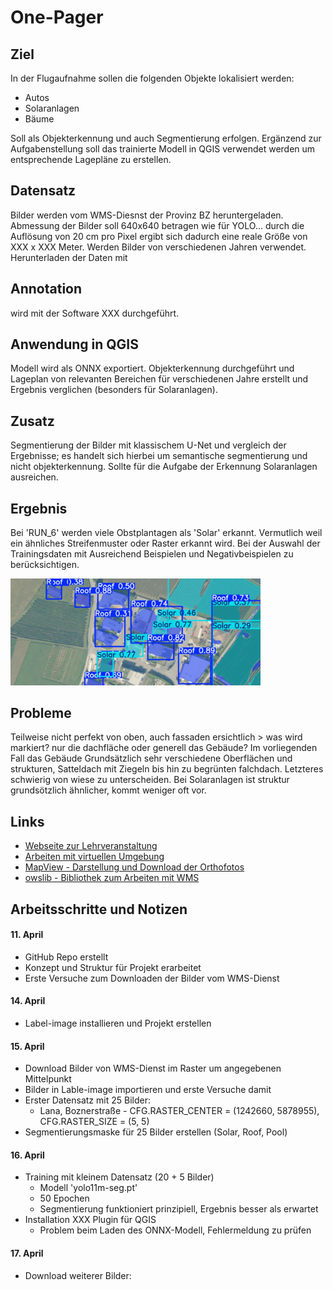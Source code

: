 # One-Pager

## Ziel
In der Flugaufnahme sollen die folgenden Objekte lokalisiert werden:

- Autos
- Solaranlagen
- Bäume

Soll als Objekterkennung und auch Segmentierung erfolgen. Ergänzend zur Aufgabenstellung soll das trainierte Modell in QGIS verwendet werden um entsprechende Lagepläne zu erstellen.

## Datensatz
Bilder werden vom WMS-Diesnst der Provinz BZ heruntergeladen. Abmessung der Bilder soll 640x640 betragen wie für YOLO... durch die Auflösung von 20 cm pro Pixel ergibt sich dadurch eine reale Größe von XXX x XXX Meter. Werden Bilder von verschiedenen Jahren verwendet. Herunterladen der Daten mit

## Annotation
wird mit der Software XXX durchgeführt.

## Anwendung in QGIS
Modell wird als ONNX exportiert. Objekterkennung durchgeführt und Lageplan von relevanten Bereichen für verschiedenen Jahre erstellt und Ergebnis verglichen (besonders für Solaranlagen).

## Zusatz
Segmentierung der Bilder mit klassischem U-Net und vergleich der Ergebnisse; es handelt sich hierbei um semantische segmentierung und nicht objekterkennung. Sollte für die Aufgabe der Erkennung Solaranlagen ausreichen.

## Ergebnis

Bei 'RUN_6' werden viele Obstplantagen als 'Solar' erkannt. Vermutlich weil ein ähnliches Streifenmuster oder Raster erkannt wird. Bei der Auswahl der Trainingsdaten mit Ausreichend Beispielen und Negativbeispielen zu berücksichtigen.

<img src="images/image_test_1.png" alt="drawing" width="400"/>



## Probleme
Teilweise nicht perfekt von oben, auch fassaden ersichtlich > was wird markiert? nur die dachfläche oder generell das Gebäude? Im vorliegenden Fall das Gebäude
Grundsätzlich sehr verschiedene Oberflächen und strukturen, Satteldach mit Ziegeln bis hin zu begrünten falchdach. Letzteres schwierig von wiese zu unterscheiden. Bei Solaranlagen ist struktur grundsötzlich ähnlicher, kommt weniger oft vor.

## Links
- [Webseite zur Lehrveranstaltung](https://mciwing.github.io/)
- [Arbeiten mit virtuellen Umgebung](https://mciwing.github.io/python/packages/)
- [MapView - Darstellung und Download der Orthofotos](https://mapview.civis.bz.it/)
- [owslib - Bibliothek zum Arbeiten mit WMS](https://owslib.readthedocs.io/en/latest/usage.html#wms)

## Arbeitsschritte und Notizen

#### 11. April
- GitHub Repo erstellt
- Konzept und Struktur für Projekt erarbeitet
- Erste Versuche zum Downloaden der Bilder vom WMS-Dienst

#### 14. April
- Label-image installieren und Projekt erstellen

#### 15. April
- Download Bilder von WMS-Dienst im Raster um angegebenen Mittelpunkt
- Bilder in Lable-image importieren und erste Versuche damit
- Erster Datensatz mit 25 Bilder:
    - Lana, Boznerstraße - CFG.RASTER_CENTER = (1242660, 5878955), CFG.RASTER_SIZE = (5, 5)
- Segmentierungsmaske für 25 Bilder erstellen (Solar, Roof, Pool)

#### 16. April
- Training mit kleinem Datensatz (20 + 5 Bilder)
    - Modell 'yolo11m-seg.pt'
    - 50 Epochen
    - Segmentierung funktioniert prinzipiell, Ergebnis besser als erwartet
- Installation XXX Plugin für QGIS
    - Problem beim Laden des ONNX-Modell, Fehlermeldung zu prüfen

#### 17. April
- Download weiterer Bilder:



